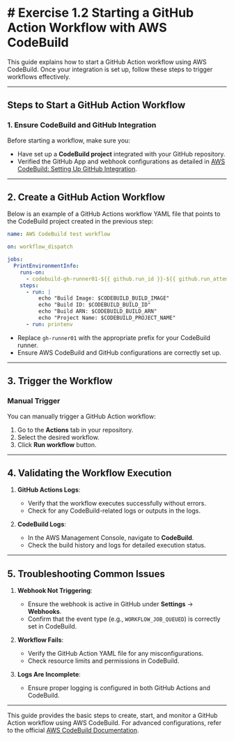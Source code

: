# # Exercise 1.2 Starting a GitHub Action Workflow with AWS CodeBuild

This guide explains how to start a GitHub Action workflow using AWS CodeBuild. Once your integration is set up, follow these steps to trigger workflows effectively.

---

## **Steps to Start a GitHub Action Workflow**

### **1. Ensure CodeBuild and GitHub Integration**
Before starting a workflow, make sure you:
- Have set up a **CodeBuild project** integrated with your GitHub repository.
- Verified the GitHub App and webhook configurations as detailed in [AWS CodeBuild: Setting Up GitHub Integration](./1.codebuild-github-integration.md).

---

## **2. Create a GitHub Action Workflow**

Below is an example of a GitHub Actions workflow YAML file that points to the CodeBuild project created in the previous step:

```yaml
name: AWS CodeBuild test workflow

on: workflow_dispatch

jobs:
  PrintEnvironmentInfo:
    runs-on:
      - codebuild-gh-runner01-${{ github.run_id }}-${{ github.run_attempt }}
    steps:
      - run: |
          echo "Build Image: $CODEBUILD_BUILD_IMAGE"
          echo "Build ID: $CODEBUILD_BUILD_ID"
          echo "Build ARN: $CODEBUILD_BUILD_ARN"
          echo "Project Name: $CODEBUILD_PROJECT_NAME"
      - run: printenv
```

- Replace `gh-runner01` with the appropriate prefix for your CodeBuild runner.
- Ensure AWS CodeBuild and GitHub configurations are correctly set up.

---

## **3. Trigger the Workflow**

### **Manual Trigger**
You can manually trigger a GitHub Action workflow:

1. Go to the **Actions** tab in your repository.
2. Select the desired workflow.
3. Click **Run workflow** button.

---

## **4. Validating the Workflow Execution**

1. **GitHub Actions Logs**:
   - Verify that the workflow executes successfully without errors.
   - Check for any CodeBuild-related logs or outputs in the logs.

2. **CodeBuild Logs**:
   - In the AWS Management Console, navigate to **CodeBuild**.
   - Check the build history and logs for detailed execution status.

---

## **5. Troubleshooting Common Issues**

1. **Webhook Not Triggering**:
   - Ensure the webhook is active in GitHub under **Settings** → **Webhooks**.
   - Confirm that the event type (e.g., `WORKFLOW_JOB_QUEUED`) is correctly set in CodeBuild.

2. **Workflow Fails**:
   - Verify the GitHub Action YAML file for any misconfigurations.
   - Check resource limits and permissions in CodeBuild.

3. **Logs Are Incomplete**:
   - Ensure proper logging is configured in both GitHub Actions and CodeBuild.

---

This guide provides the basic steps to create, start, and monitor a GitHub Action workflow using AWS CodeBuild. For advanced configurations, refer to the official [AWS CodeBuild Documentation](https://docs.aws.amazon.com/codebuild/latest/userguide/welcome.html).
